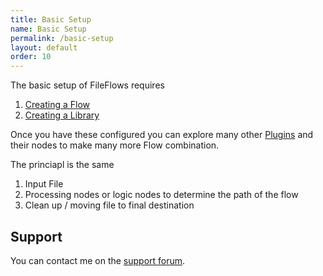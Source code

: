 ```yaml
---
title: Basic Setup
name: Basic Setup
permalink: /basic-setup
layout: default
order: 10
---
```


The basic setup of FileFlows requires

1. [Creating a Flow](https://github.com/revenz/FileFlows/wiki/Creating-a-Flow)
2. [Creating a Library](https://github.com/revenz/FileFlows/wiki/Creating-a-Library)

Once you have these configured you can explore many other [Plugins](https://github.com/revenz/FileFlows/wiki/Plugins) and their nodes to make many more Flow combination.  

The princiapl is the same
1. Input File
2. Processing nodes or logic nodes to determine the path of the flow
3. Clean up / moving file to final destination

## Support
You can contact me on the [support forum](https://forum.fileflows.com). 
